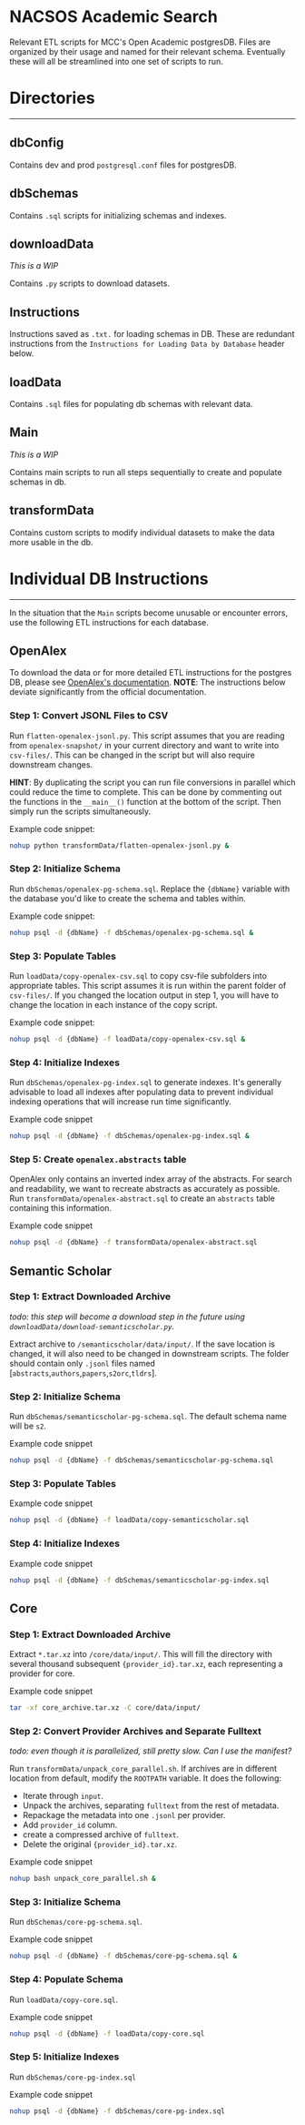 # NACSOS Academic Search

Relevant ETL scripts for MCC's Open Academic postgresDB. 
Files are organized by their usage and named for their relevant schema.
Eventually these will all be streamlined into one set of scripts to run.

# Directories

---

## dbConfig

Contains dev and prod `postgresql.conf` files for postgresDB.

## dbSchemas

Contains `.sql` scripts for initializing schemas and indexes.

## downloadData
*This is a WIP*

Contains `.py` scripts to download datasets. 

## Instructions

Instructions saved as `.txt.` for loading schemas in DB. 
These are redundant instructions from the `Instructions for Loading Data by Database` header below.

## loadData

Contains `.sql` files for populating db schemas with relevant data.

## Main
*This is a WIP*

Contains main scripts to run all steps sequentially to create and populate schemas in db.

## transformData

Contains custom scripts to modify individual datasets to make the data more usable in the db.

# Individual DB Instructions

---

In the situation that the `Main` scripts become unusable or encounter errors,
use the following ETL instructions for each database.

## OpenAlex

To download the data or for more detailed ETL instructions for the postgres DB, 
please see [OpenAlex's documentation](https://docs.openalex.org/download-snapshot).
**NOTE**: The instructions below deviate significantly from the official documentation.

### Step 1: Convert JSONL Files to CSV

Run `flatten-openalex-jsonl.py`. This script assumes that you are reading from `openalex-snapshot/` in your
current directory and want to write into `csv-files/`. This can be changed in the script but will also require downstream changes.

**HINT**: By duplicating the script you can run file conversions in parallel which could reduce the time to complete. This
can be done by commenting out the functions in the `__main__()` function at the bottom of the script. Then simply
run the scripts simultaneously.

Example code snippet:

```bash
nohup python transformData/flatten-openalex-jsonl.py &
````

### Step 2: Initialize Schema

Run `dbSchemas/openalex-pg-schema.sql`. Replace the `{dbName}` variable with the database
you'd like to create the schema and tables within.

Example code snippet:

```bash
nohup psql -d {dbName} -f dbSchemas/openalex-pg-schema.sql &
````

### Step 3: Populate Tables

Run `loadData/copy-openalex-csv.sql` to copy csv-file subfolders into appropriate tables.
This script assumes it is run within the parent folder of `csv-files/`. If you changed the location
output in step 1, you will have to change the location in each instance of the copy script.

Example code snippet:

```bash
nohup psql -d {dbName} -f loadData/copy-openalex-csv.sql &
```

### Step 4: Initialize Indexes

Run `dbSchemas/openalex-pg-index.sql` to generate indexes. 
It's generally advisable to load all indexes after populating data to prevent individual indexing operations that will increase run time significantly.

Example code snippet

```bash
nohup psql -d {dbName} -f dbSchemas/openalex-pg-index.sql &
```

### Step 5: Create `openalex.abstracts` table

OpenAlex only contains an inverted index array of the abstracts. 
For search and readability, we want to recreate abstracts as accurately as possible. 
Run `transformData/openalex-abstract.sql` to create an `abstracts` table containing this information.

Example code snippet

```bash
nohup psql -d {dbName} -f transformData/openalex-abstract.sql
```

## Semantic Scholar

### Step 1: Extract Downloaded Archive

*todo: this step will become a download step in the future using `downloadData/download-semanticscholar.py`.*

Extract archive to `/semanticscholar/data/input/`.
If the save location is changed, it will also need to be changed in downstream scripts.
The folder should contain only `.jsonl` files named [`abstracts`,`authors`,`papers`,`s2orc`,`tldrs`].

### Step 2: Initialize Schema

Run `dbSchemas/semanticscholar-pg-schema.sql`.
The default schema name will be `s2`.

Example code snippet

```bash
nohup psql -d {dbName} -f dbSchemas/semanticscholar-pg-schema.sql
```

### Step 3: Populate Tables

Example code snippet

```bash
nohup psql -d {dbName} -f loadData/copy-semanticscholar.sql
```

### Step 4: Initialize Indexes

Example code snippet

```bash
nohup psql -d {dbName} -f dbSchemas/semanticscholar-pg-index.sql
```

## Core

### Step 1: Extract Downloaded Archive

Extract `*.tar.xz` into `/core/data/input/`. 
This will fill the directory with several thousand subsequent `{provider_id}.tar.xz`, 
each representing a provider for core.

Example code snippet

```bash
tar -xf core_archive.tar.xz -C core/data/input/
```

### Step 2: Convert Provider Archives and Separate Fulltext
*todo: even though it is parallelized, still pretty slow. Can I use the manifest?*

Run `transformData/unpack_core_parallel.sh`. 
If archives are in different location from default, modify the `ROOTPATH` variable.
It does the following:

* Iterate through `input`.
* Unpack the archives, separating `fulltext` from the rest of metadata.
* Repackage the metadata into one `.jsonl` per provider. 
* Add `provider_id` column.
* create a compressed archive of `fulltext`. 
* Delete the original `{provider_id}.tar.xz`.

Example code snippet

```bash
nohup bash unpack_core_parallel.sh &
```

### Step 3: Initialize Schema

Run `dbSchemas/core-pg-schema.sql`.

Example code snippet

```bash
nohup psql -d {dbName} -f dbSchemas/core-pg-schema.sql &
```

### Step 4: Populate Schema

Run `loadData/copy-core.sql`.

Example code snippet

```bash
nohup psql -d {dbName} -f loadData/copy-core.sql
```

### Step 5: Initialize Indexes

Run `dbSchemas/core-pg-index.sql`

Example code snippet

```bash
nohup psql -d {dbName} -f dbSchemas/core-pg-index.sql
```